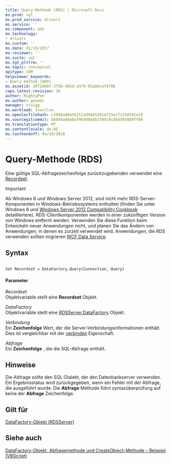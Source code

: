 ```yaml
---
title: Query-Methode (RDS) | Microsoft Docs
ms.prod: sql
ms.prod_service: drivers
ms.service: ''
ms.component: ado
ms.technology:
- drivers
ms.custom: ''
ms.date: 01/19/2017
ms.reviewer: ''
ms.suite: sql
ms.tgt_pltfrm: ''
ms.topic: conceptual
apitype: COM
helpviewer_keywords:
- Query method [ADO]
ms.assetid: 20f2480f-3758-405d-a379-05a0dce74796
caps.latest.revision: 16
author: MightyPen
ms.author: genemi
manager: craigg
ms.workload: Inactive
ms.openlocfilehash: c1088a06456152ad9845361e733acfc250591a7d
ms.sourcegitcommit: bb044a48a6af9b9d8edb178dc8c8bd5658b9ff68
ms.translationtype: MT
ms.contentlocale: de-DE
ms.lasthandoff: 04/18/2018
---
```

# <a name="query-method-rds"></a>Query-Methode (RDS)
Eine gültige SQL-Abfragezeichenfolge zurückzugebenden verwendet eine [Recordset](../../../ado/reference/ado-api/recordset-object-ado.md).  
  
> [!IMPORTANT]
>  Ab Windows 8 und Windows Server 2012, sind nicht mehr RDS-Server-Komponenten in Windows-Betriebssystems enthalten (finden Sie unter Windows 8 und [Windows Server 2012 Compatibility Cookbook](https://www.microsoft.com/en-us/download/details.aspx?id=27416) detailliertere). RDS-Clientkomponenten werden in einer zukünftigen Version von Windows entfernt werden. Verwenden Sie diese Funktion beim Entwickeln neuer Anwendungen nicht, und planen Sie das Ändern von Anwendungen, in denen es zurzeit verwendet wird. Anwendungen, die RDS verwenden sollten migrieren [WCF Data Service](http://go.microsoft.com/fwlink/?LinkId=199565).  
  
## <a name="syntax"></a>Syntax  
  
```  
  
Set Recordset = DataFactory.Query(Connection, Query)  
```  
  
#### <a name="parameters"></a>Parameter  
 *Recordset*  
 Objektvariable stellt eine **Recordset** Objekt.  
  
 *DataFactory*  
 Objektvariable stellt eine [RDSServer.DataFactory](../../../ado/reference/rds-api/datafactory-object-rdsserver.md) Objekt.  
  
 *Verbindung*  
 Ein **Zeichenfolge** Wert, der die Server-Verbindungsinformationen enthält. Dies ist vergleichbar mit der [verbinden](../../../ado/reference/rds-api/connect-property-rds.md) Eigenschaft.  
  
 *Abfrage*  
 Ein **Zeichenfolge** , die die SQL-Abfrage enthält.  
  
## <a name="remarks"></a>Hinweise  
 Die Abfrage sollte den SQL-Dialekt, der den Datenbankserver verwenden. Ein Ergebnisstatus wird zurückgegeben, wenn ein Fehler mit der Abfrage, die ausgeführt wurde. Die **Abfrage** Methode führt syntaxüberprüfung auf keine der **Abfrage** Zeichenfolge.  
  
## <a name="applies-to"></a>Gilt für  
 [DataFactory-Objekt (RDSServer)](../../../ado/reference/rds-api/datafactory-object-rdsserver.md)  
  
## <a name="see-also"></a>Siehe auch  
 [DataFactory-Objekt, Abfragemethode und CreateObject-Methode – Beispiel (VBScript)](../../../ado/reference/rds-api/datafactory-object-query-method-and-createobject-method-example-vbscript.md)


